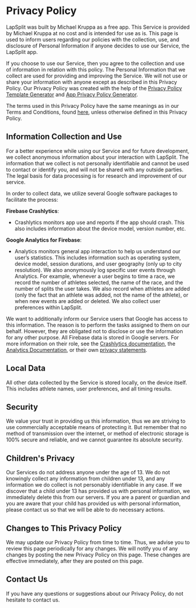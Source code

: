 # Privacy Policy
LapSplit was built by Michael Kruppa as a free app. This Service is provided by Michael Kruppa at no cost and is intended for use as is. This page is used to inform users regarding our policies with the collection, use, and disclosure of Personal Information if anyone decides to use our Service, the LapSplit app.

If you choose to use our Service, then you agree to the collection and use of information in relation with this policy. The Personal Information that we collect are used for providing and improving the Service. We will not use or share your information with anyone except as described in this Privacy Policy. Our Privacy Policy was created with the help of the [Privacy Policy Template Generator](https://www.privacypolicytemplate.net/) and [App Privacy Policy Generator](https://app-privacy-policy-generator.firebaseapp.com/).

The terms used in this Privacy Policy have the same meanings as in our Terms and Conditions, found [here](asd), unless otherwise defined in this Privacy Policy.

## Information Collection and Use
For a better experience while using our Service and for future development, we collect anonymous information about your interaction with LapSplit. The information that we collect is not personally identifiable and cannot be used to contact or identify you, and will not be shared with any outside parties. The legal basis for data processing is for research and improvement of our service.

In order to collect data, we utilize several Google software packages to facilitate the process:

**Firebase Crashlytics**:

- Crashlytics monitors app use and reports if the app should crash. This also includes information about the device model, version number, etc. 

**Google Analytics for Firebase**:

- Analytics monitors general app interaction to help us understand our user’s statistics. This includes information such as operating system, device model, session durations, and user geography (only up to city resolution). We also anonymously log specific user events through Analytics. For example, whenever a user begins to time a race, we record the number of athletes selected, the name of the race, and the number of splits the user takes. We also record when athletes are added (only the fact that an athlete was added, not the name of the athlete), or when new events are added or deleted. We also collect user preferences within LapSplit.

We want to additionally inform our Service users that Google has access to this information. The reason is to perform the tasks assigned to them on our behalf. However, they are obligated not to disclose or use the information for any other purpose. All Firebase data is stored in Google servers. For more information on their role, see the [Crashlytics documentation](https://firebase.google.com/docs/crashlytics), the [Analytics Documentation](https://firebase.google.com/docs/analytics), or their own [privacy statements](https://firebase.google.com/support/privacy).

## Local Data
All other data collected by the Service is stored locally, on the device itself. This includes athlete names, user preferences, and all timing results.

## Security
We value your trust in providing us this information, thus we are striving to use commercially acceptable means of protecting it. But remember that no method of transmission over the internet, or method of electronic storage is 100% secure and reliable, and we cannot guarantee its absolute security.

## Children's Privacy

Our Services do not address anyone under the age of 13. We do not knowingly collect any information from children under 13, and any information we do collect is not personably identifiable in any case. If we discover that a child under 13 has provided us with personal information, we immediately delete this from our servers. If you are a parent or guardian and you are aware that your child has provided us with personal information, please contact us so that we will be able to do necessary actions.

## Changes to This Privacy Policy

We may update our Privacy Policy from time to time. Thus, we advise you to review this page periodically for any changes. We will notify you of any changes by posting the new Privacy Policy on this page. These changes are effective immediately, after they are posted on this page.

## Contact Us

If you have any questions or suggestions about our Privacy Policy, do not hesitate to contact us.


